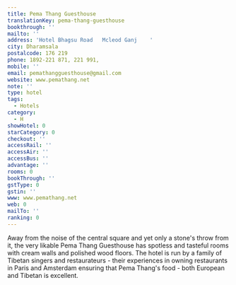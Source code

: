 ```yaml
---
title: Pema Thang Guesthouse
translationKey: pema-thang-guesthouse
bookthrough: ''
mailto: ''
address: 'Hotel Bhagsu Road   Mcleod Ganj    '
city: Dharamsala
postalcode: 176 219
phone: 1892-221 871, 221 991,
mobile: ''
email: pemathangguesthouse@gmail.com
website: www.pemathang.net
note: ''
type: hotel
tags:
  - Hotels
category:
  - H
showHotel: 0
starCategory: 0
checkout: ''
accessRail: ''
accessAir: ''
accessBus: ''
advantage: ''
rooms: 0
bookThrough: ''
gstType: 0
gstin: ''
www: www.pemathang.net
web: 0
mailTo: ''
ranking: 0
---
```







Away from the noise of the central square and yet only a stone's throw from it, the very likable Pema Thang Guesthouse has spotless and tasteful rooms with cream walls and polished wood floors.     The hotel is run by a family of Tibetan singers and restaurateurs - their experiences in owning restaurants in Paris and Amsterdam ensuring that Pema Thang's food - both European and Tibetan is excellent.